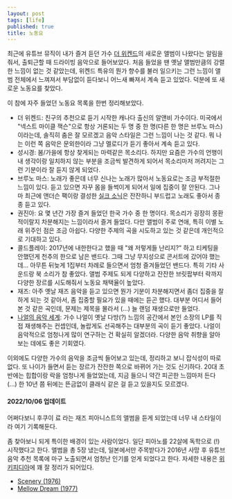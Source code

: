 ```yaml
---
layout: post
tags: [life]
published: true
title: 노동요
---
```


 최근에 유튜브 뮤직이 내가 즐겨 듣던 가수 [더
 위켄드](https://www.youtube.com/channel/UC0WP5P-ufpRfjbNrmOWwLBQ)의
 새로운 앨범이 나왔다는 알림을 줘서, 출퇴근할 때 드라이빙 음악으로
 들어보았다. 처음 들었을 땐 옛날 앨범만큼의 강렬한 느낌이 없는 것
 같았는데, 위켄드 특유의 뭔가 향수를 불러 일으키는 그런 느낌이 앨범
 전체에서 느껴져서 부담없이 듣다보니 어느새 빠져서 계속 듣고
 있었다. 덕분에 또 새로운 노동요를 찾았다.

 이 참에 자주 들었던 노동요 목록을 한번 정리해보았다.
 - 더 위켄드: 친구의 추천으로 듣기 시작한 캐나다 출신의 알앤비
   가수이다. 미국에서 "넥스트 마이클 잭슨"으로 항상 거론되는 두 명 중
   한 명(다른 한 명은 브루노 마스)이라는데, 솔직히 춤은 잘 모르겠고
   음악 스타일은 그런 느낌이 나는 것 같다. 뭐 나는 이런 쪽 음악은
   문외한이라 그냥 멜로디가 듣기 좋아서 계속 듣고 있다.
 - 성시경: 봄/가을에 항상 찾게되는 마력같은 목소리다. 하지만 요즘은
   가수의 언행이 내 생각이랑 일치하지 않는 부분을 조금씩 발견하게
   되어서 목소리마저 꺼려지는 그런 기분이라 잘 듣지 않게 되었다.
 - 브루노 마스: 노래가 좋은데 너무 신나는 노래가 많아서 노동요로는
   조금 부적절한 느낌이 있다. 듣고 있으면 자꾸 몸을 들썩이게 되어서
   일에 집중이 잘 안된다. 그나마 최근에 앤더슨 팩이랑 결성한 [실크
   소닉](https://www.youtube.com/channel/UCxzUCi7mtGmHIa1XwAqqkjw)은
   잔잔하니 부드럽고 노래도 좋아서 종종 듣고 있다.
 - 권진아: 요 몇 년간 가장 즐겨 들었던 한국 가수 중 한
   명이다. 목소리가 굉장히 몽환적이랄지 차분해지는 느낌이라서 즐겨
   들었다. 다만 앨범이 주로 연애, 특히 이별 노래 위주인 점은 조금
   아쉽다. 다양한 주제의 곡을 시도하고 있는 것 같은데 개인적으로
   기대하고 있다.
 - 콜드플레이: 2017년에 내한한다고 했을 때 "왜 저렇게들 난리지?" 하고
   티케팅을 안했던게 천추의 한으로 남은 밴드다. 그때 그냥 무지성으로
   콘서트에 갔어야 했는데... 아무튼 뒤늦게 1집부터 차례로 들으면서
   엄청 즐겨들었던 밴드다. 특히 기타 사운드랑 북 소리가 참
   좋았다. 앨범 주제도 되게 다양하고 잔잔한 브릿팝부터 락까지 다양한
   장르를 시도해줘서 노동요 채택율이 높았다.
 - 재즈: 아주 옛날 재즈 음악을 듣고 있으면 뭔가 기분이 차분해지면서
   좀더 집중을 잘 하게 되는 것 같아서, 좀 집중할 필요가 있을 때에는
   듣곤 했다. 대부분 어디서 들어본 것 같은 곡인데, 문제는 제목을
   몰라서 (...) 늘 랜덤 재생으로만 들었다.
 - [나얼의 음악
   세계](https://www.youtube.com/c/NAMMSE%EB%82%98%EC%96%BC%EC%9D%98%EC%9D%8C%EC%95%85%EC%84%B8%EA%B3%84):
   가수 나얼이 옛날 다방(?) 느낌의 공간에서 본인 소장의 LP를 직접
   재생해주는 컨셉인데, 놀랍게도 선곡해주는 대부분의 곡이 듣기
   좋았다. 나얼이 음악적으로 엄청나게 많이 연구하는 건 확실히
   알겠더라. 다양한 음악 취향을 알아보는 데에도 좋은 기회였다.

 이외에도 다양한 가수의 음악을 조금씩 들어보고 있는데, 정리하고 보니
 잡식성이 따로 없다. 또 나이가 들면서 듣는 장르가 잔잔한 쪽으로 바뀌어
 가는 것도 신기하다. 20대 초반에는 힙합이랑 락을 엄청나게 들었었는데,
 지금 들으니 약간 피곤한 느낌마저 든다 (...) 한 10년 쯤 뒤에는
 뜬금없이 클래식 같은 걸 듣고 있을지도 모르겠다.

#### 2022/10/06 업데이트

 어쩌다보니 후쿠이 료 라는 재즈 피아니스트의 앨범을 듣게 되었는데 너무
 내 스타일이라 여기 기록해둔다.

 좀 찾아보니 되게 특이한 배경이 있는 사람이었다. 일단 피아노를 22살에
 독학으로 (!) 시작했다고 한다. 앨범을 총 5장 냈는데, 일본에서만
 주목받다가 2016년 사망 후 유튜브 음악 추천 목록에 마구 노출되면서
 엄청난 인기를 얻게 되었다고 한다. 자세한 내용은
 [위키피디아](https://en.wikipedia.org/wiki/Ryo_Fukui)에 꽤 잘 정리가
 되어있다.

 - [Scenery
   (1976)](https://music.youtube.com/playlist?list=OLAK5uy_l63UotXvycgKWYn_GkpJcyRfMEf78qYxg)
 - [Mellow Dream
   (1977)](https://music.youtube.com/playlist?list=OLAK5uy_nCL6JERLYBC0fs0lW11o_gEMzZ79Fwkiw)
